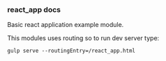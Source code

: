 ### react_app docs
Basic react application example module.

This modules uses routing so to run dev server type:
```
gulp serve --routingEntry=/react_app.html
```